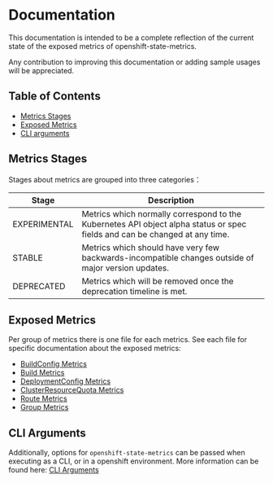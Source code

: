 # Documentation

This documentation is intended to be a complete reflection of the current state of the exposed metrics of openshift-state-metrics.

Any contribution to improving this documentation or adding sample usages will be appreciated.

## Table of Contents

- [Metrics Stages](#metrics-stages)
- [Exposed Metrics](#exposed-metrics)
- [CLI arguments](#cli-arguments)

## Metrics Stages

Stages about metrics are grouped into three categories：

| Stage        | Description                                                                                                                |
| ------------ | -------------------------------------------------------------------------------------------------------------------------- |
| EXPERIMENTAL | Metrics which normally correspond to the Kubernetes API object alpha status or spec fields and can be changed at any time. |
| STABLE       | Metrics which should have very few backwards-incompatible changes outside of major version updates.                        |
| DEPRECATED   | Metrics which will be removed once the deprecation timeline is met.                                                        |

## Exposed Metrics

Per group of metrics there is one file for each metrics. See each file for specific documentation about the exposed metrics:

- [BuildConfig Metrics](buildconfig-metrics.md)
- [Build Metrics](build-metrics.md)
- [DeploymentConfig Metrics](deploymentconfig-metrics.md)
- [ClusterResourceQuota Metrics](clusterresourcequota-metrics.md)
- [Route Metrics](route-metrics.md)
- [Group Metrics](group-metrics.md)

## CLI Arguments

Additionally, options for `openshift-state-metrics` can be passed when executing as a CLI, or in a openshift environment. More information can be found here: [CLI Arguments](cli-arguments.md)
